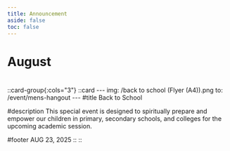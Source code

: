 ```yaml
---
title: Announcement
aside: false
toc: false
---
```



<div class="text-center p-10">
    <h1 class="font-bold text-4xl mb-4">August</h1>
    <h1 class="text-3xl"></h1>
</div>
::card-group{:cols="3"}
  ::card
  ---
  img: /back to school (Flyer (A4)).png
  to: /event/mens-hangout
  ---
  #title
  Back to School

  #description
  This special event is designed to spiritually prepare and empower our children in primary, secondary schools, and colleges for the upcoming academic session.

  #footer
  AUG 23, 2025
  ::
:: 